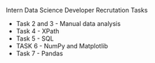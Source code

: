 Intern Data Science Developer Recrutation Tasks

* Task 2 and 3 - Manual data analysis
* Task 4 - XPath
* Task 5 - SQL
* TASK 6 - NumPy and Matplotlib 
* Task 7 - Pandas
